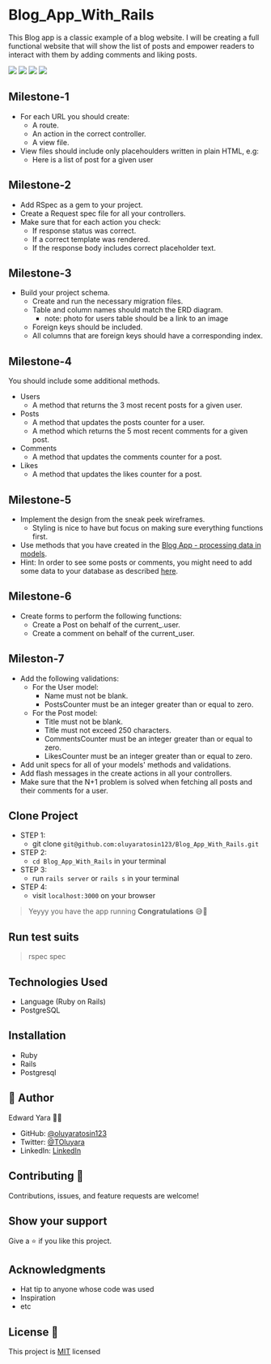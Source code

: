 # Blog_App_With_Rails
This Blog app is a classic example of a blog website. I will be creating a full functional website that will show the list of posts and empower readers to interact with them by adding comments and liking posts.

![](./app/assets/images/user_home_page.PNG)
![](./app/assets/images/user_show_page.PNG)
![](./app/assets/images/user_post_home_page.PNG)
![](./app/assets/images/user_post_show_page.PNG)


## Milestone-1
- For each URL you should create:
  - A route.
  - An action in the correct controller.
  - A view file.
- View files should include only placehoulders written in plain HTML, e.g:
  - Here is a list of post for a given user

## Milestone-2
- Add RSpec as a gem to your project.
- Create a Request spec file for all your controllers.
- Make sure that for each action you check:
  - If response status was correct.
  - If a correct template was rendered.
  - If the response body includes correct placeholder text.

## Milestone-3
- Build your project schema.
  - Create and run the necessary migration files.
  - Table and column names should match the ERD diagram.
    - note: photo for users table should be a link to an image
  - Foreign keys should be included.
  - All columns that are foreign keys should have a corresponding index.

## Milestone-4
You should include some additional methods.
- Users
  - A method that returns the 3 most recent posts for a given user.
- Posts
  - A method that updates the posts counter for a user.
  - A method which returns the 5 most recent comments for a given post.
- Comments
  - A method that updates the comments counter for a post.
- Likes
  - A method that updates the likes counter for a post.

## Milestone-5
- Implement the design from the sneak peek wireframes.
  - Styling is nice to have but focus on making sure everything functions first.
- Use methods that you have created in the [Blog App - processing data in models](https://github.com/microverseinc/curriculum-rails/blob/main/blog-app/projects/Processing_data_model_project.md).
- Hint: In order to see some posts or comments, you might need to add some data to your database as described [here](https://github.com/microverseinc/curriculum-rails/blob/main/blog-app/projects/Processing_data_model_project.md#use-models-to-insert-data).

## Milestone-6
- Create forms to perform the following functions:
  - Create a Post on behalf of the current_.user.
  - Create a comment on behalf of the current_user.

## Mileston-7
- Add the following validations:
  - For the User model:
    - Name must not be blank.
    - PostsCounter must be an integer greater than or equal to zero.
  - For the Post model:
    - Title must not be blank.
    - Title must not exceed 250 characters.
    - CommentsCounter must be an integer greater than or equal to zero.
    - LikesCounter must be an integer greater than or equal to zero.
- Add unit specs for all of your models' methods and validations.
- Add flash messages in the create actions in all your controllers.
- Make sure that the N+1 problem is solved when fetching all posts and their comments for a user.


## Clone Project
- STEP 1:
  - git clone `git@github.com:oluyaratosin123/Blog_App_With_Rails.git`
- STEP 2:
  - `cd Blog_App_With_Rails` in your terminal
- STEP 3:
  - run `rails server` or `rails s` in your terminal
- STEP 4:
  - visit `localhost:3000` on your browser
> Yeyyy you have the app running **Congratulations** 😅🎉

## Run test suits
  > rspec spec

## Technologies Used
* Language (Ruby on Rails)
* PostgreSQL

## Installation
* Ruby
* Rails
* Postgresql

## 👤 Author 
Edward Yara :student: 
- GitHub: [@oluyaratosin123](https://github.com/oluyaratosin123)
- Twitter: [@TOluyara](https://twitter.com/TOluyara)
- LinkedIn: [LinkedIn](https://www.linkedin.com/in/edward-oluyara/)

## Contributing :handshake:
Contributions, issues, and feature requests are welcome!

## Show your support
Give a 	:star: if you like this project.

## Acknowledgments
* Hat tip to anyone whose code was used
* Inspiration
* etc

## License :memo:
This project is [MIT](https://github.com/microverseinc/readme-template/blob/master/MIT.md) licensed
